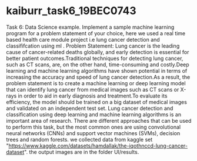 # kaiburr_task6_19BEC0743
Task 6: Data Science example.
Implement a sample machine learning program for a problem statement of your choice,
here we used a real time based health care module project i.e lung cancer detection and classififcation using ml .
Problem Statement:
Lung cancer is the leading cause of cancer-related deaths globally, and early detection is essential for better patient outcomes.Traditional techniques for detecting lung cancer, such as CT scans, are, on the other hand, time-consuming and costly.Deep learning and machine learning algorithms have shown potential in terms of increasing the accuracy and speed of lung cancer detection.As a result, the problem statement is to create a machine learning or deep learning model that can identify lung cancer from medical images such as CT scans or X-rays in order to aid in early diagnosis and treatment.To evaluate its efficiency, the model should be trained on a big dataset of medical images and validated on an independent test set. Lung cancer detection and classification using deep learning and machine learning algorithms is an important area of research. There are different approaches that can be used to perform this task, but the most common ones are using convolutional neural networks (CNNs) and support vector machines (SVMs), decision trees and random forests. we collected data from kaggle set "https://www.kaggle.com/datasets/hamdallak/the-iqothnccd-lung-cancer-dataset".
the output images are in the folder UI/results.
